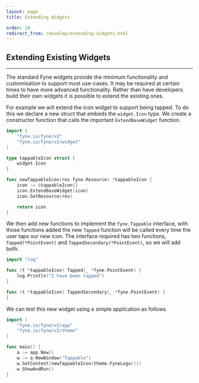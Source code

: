 ```yaml
---
layout: page
title: Extending Widgets

order: 10
redirect_from: /develop/extending-widgets.html
---
```


## Extending Existing Widgets
---

The standard Fyne widgets provide the minimum functionality and customisation
to support most use-cases. It may be required at certain times to have more
advanced functionality. Rather than have developers build their own widgets
it is possible to extend the existing ones.

For example we will extend the icon widget to support being tapped. To do this
we declare a new struct that embeds the `widget.Icon` type. We create a
constructor function that calls the important `ExtendBaseWidget` function.

```go
import (
	"fyne.io/fyne/v2"
	"fyne.io/fyne/v2/widget"
)

type tappableIcon struct {
	widget.Icon
}

func newTappableIcon(res fyne.Resource) *tappableIcon {
	icon := &tappableIcon{}
	icon.ExtendBaseWidget(icon)
	icon.SetResource(res)

	return icon
}
```

We then add new functions to implement the `fyne.Tappable` interface, with
those functions added the new `Tapped` function will be called every time the
user taps our new icon.  The interface required has two functions,
`Tapped(*PointEvent)` and `TappedSecondary(*PointEvent)`, so we will add both.

```go
import "log"

func (t *tappableIcon) Tapped(_ *fyne.PointEvent) {
	log.Println("I have been tapped")
}

func (t *tappableIcon) TappedSecondary(_ *fyne.PointEvent) {
}
```

We can test this new widget using a simple application as follows.

```go
import (
    "fyne.io/fyne/v2/app"
    "fyne.io/fyne/v2/theme"
)

func main() {
	a := app.New()
	w := a.NewWindow("Tappable")
	w.SetContent(newTappableIcon(theme.FyneLogo()))
	w.ShowAndRun()
}
```
